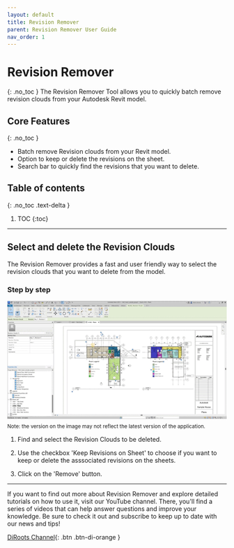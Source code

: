 ```yaml
---
layout: default
title: Revision Remover
parent: Revision Remover User Guide
nav_order: 1
---
```


# Revision Remover
{: .no_toc }
The Revision Remover Tool allows you to quickly batch remove revision clouds from your Autodesk Revit model.

## Core Features
{: .no_toc }
- Batch remove Revision clouds from your Revit model.
- Option to keep or delete the revisions on the sheet.
- Search bar to quickly find the revisions that you want to delete. 

## Table of contents
{: .no_toc .text-delta }

1. TOC
{:toc}

---

## Select and delete the Revision Clouds

The Revision Remover provides a fast and user friendly way to select the revision clouds that you want to delete from the model.

### Step by step 

![DiStem Revision Remover - step by step](../../../assets\images\RevisionRemover\RR-RevisionRemover.gif)  
<sub>Note: the version on the image may not reflect the latest version of the application.</sub>


1. Find and select the Revision Clouds to be deleted.

2. Use the checkbox 'Keep Revisions on Sheet' to choose if you want to keep or delete the asssociated revisions on the sheets.

3. Click on the 'Remove' button.
 
---
 
If you want to find out more about Revision Remover and explore detailed tutorials on how to use it, visit our YouTube channel. There, you'll find a series of videos that can help answer questions and improve your knowledge. Be sure to check it out and subscribe to keep up to date with our news and tips!
 
[DiRoots Channel](https://www.youtube.com/@DiRootsNews){: .btn .btn-di-orange }